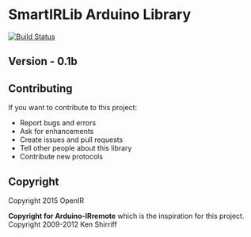 # SmartIRLib Arduino Library
[![Build Status](https://travis-ci.org/OpenIR/SmartIRLib.svg?branch=master)](https://travis-ci.org/OpenIR/SmartIRLib)

## Version - 0.1b

## Contributing
If you want to contribute to this project:
- Report bugs and errors
- Ask for enhancements
- Create issues and pull requests
- Tell other people about this library
- Contribute new protocols

## Copyright
Copyright 2015 OpenIR

**Copyright for Arduino-IRremote** which is the inspiration for this project.
Copyright 2009-2012 Ken Shirriff

